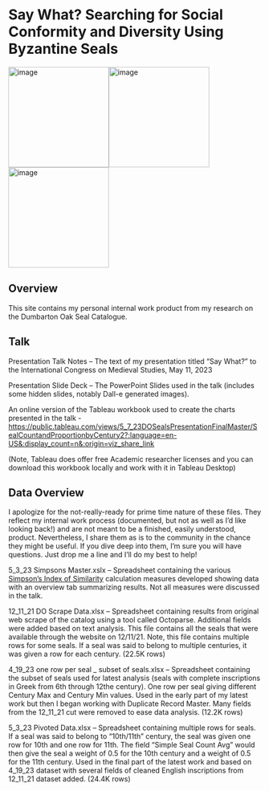 # Say What?  Searching for Social Conformity and Diversity Using Byzantine Seals

<img width="200" alt="image" src="https://user-images.githubusercontent.com/28079401/236700529-0d5bf2b9-c53e-474c-ae3c-a2a05f24f6ba.png"><img width="200" alt="image" src="https://user-images.githubusercontent.com/28079401/236700739-411f1117-9c87-4d05-97ef-7e01565f782f.png"><img width="200" alt="image" src="https://user-images.githubusercontent.com/28079401/236700589-c5691c78-8372-4dd9-84d7-621ff58f297c.png">


## Overview

This site contains my personal internal work product from my research on the Dumbarton Oak Seal Catalogue.

## Talk

Presentation Talk Notes – The text of my presentation titled “Say What?” to the International Congress on Medieval Studies, May 11, 2023

Presentation Slide Deck – The PowerPoint Slides used in the talk (includes some hidden slides, notably Dall-e generated images).

An online version of the Tableau workbook used to create the charts presented in the talk - https://public.tableau.com/views/5_7_23DOSealsPresentationFinalMaster/SealCountandProportionbyCentury2?:language=en-US&:display_count=n&:origin=viz_share_link

(Note, Tableau does offer free Academic researcher licenses and you can download this workbook locally and work with it in Tableau Desktop)


## Data Overview
I apologize for the not-really-ready for prime time nature of these files.  They reflect my internal work process (documented, but not as well as I’d like looking back!) and are not meant to be a finished, easily understood, product.  Nevertheless, I share them as is to the community in the chance they might be useful.  If you dive deep into them, I’m sure you will have questions.  Just drop me a line and I’ll do my best to help!

5_3_23 Simpsons Master.xslx – Spreadsheet containing the various [Simpson’s Index of Similarity](http://www.countrysideinfo.co.uk/simpsons.htm) calculation measures developed showing data with an overview tab summarizing results.  Not all measures were discussed in the talk.

12_11_21 DO Scrape Data.xlsx – Spreadsheet containing results from original web scrape of the catalog using a tool called Octoparse.  Additional fields were added based on text analysis.  This file contains all the seals that were available through the website on 12/11/21.  Note, this file contains multiple rows for some seals.  If a seal was said to belong to multiple centuries, it was given a row for each century.  (22.5K rows)

4_19_23 one row per seal _ subset of seals.xlsx – Spreadsheet containing the subset of seals used for latest analysis (seals with complete inscriptions in Greek from 6th through 12the century).  One row per seal giving different Century Max and Century Min values.  Used in the early part of my latest work but then I began working with Duplicate Record Master.  Many fields from the 12_11_21 cut were removed to ease data analysis. (12.2K rows)

5_3_23 Pivoted Data.xlsx – Spreadsheet containing multiple rows for seals. If a seal was said to belong to “10th/11th” century, the seal was given one row for 10th and one row for 11th.  The field “Simple Seal Count Avg” would then give the seal a weight of 0.5 for the 10th century and a weight of 0.5 for the 11th century.  Used in the final part of the latest work and based on 4_19_23 dataset with several fields of cleaned English inscriptions from 12_11_21 dataset added.  (24.4K rows)

